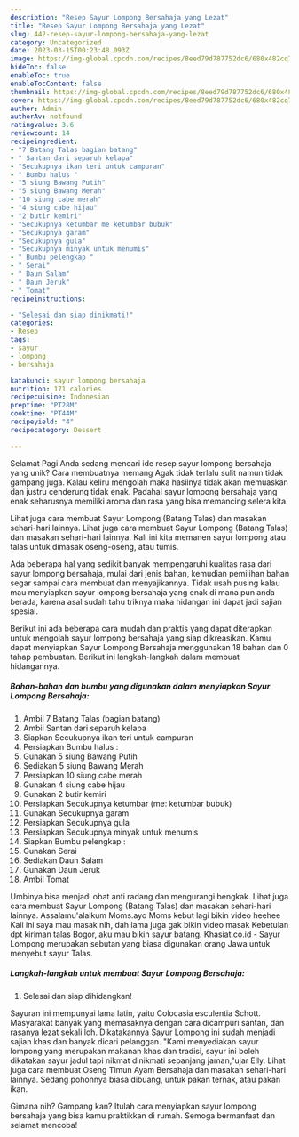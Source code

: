 ```yaml
---
description: "Resep Sayur Lompong Bersahaja yang Lezat"
title: "Resep Sayur Lompong Bersahaja yang Lezat"
slug: 442-resep-sayur-lompong-bersahaja-yang-lezat
category: Uncategorized
date: 2023-03-15T00:23:48.093Z
image: https://img-global.cpcdn.com/recipes/8eed79d787752dc6/680x482cq70/sayur-lompong-bersahaja-foto-resep-utama.jpg
hideToc: false
enableToc: true
enableTocContent: false
thumbnail: https://img-global.cpcdn.com/recipes/8eed79d787752dc6/680x482cq70/sayur-lompong-bersahaja-foto-resep-utama.jpg
cover: https://img-global.cpcdn.com/recipes/8eed79d787752dc6/680x482cq70/sayur-lompong-bersahaja-foto-resep-utama.jpg
author: Admin
authorAv: notfound
ratingvalue: 3.6
reviewcount: 14
recipeingredient:
- "7 Batang Talas bagian batang"
- " Santan dari separuh kelapa"
- "Secukupnya ikan teri untuk campuran"
- " Bumbu halus "
- "5 siung Bawang Putih"
- "5 siung Bawang Merah"
- "10 siung cabe merah"
- "4 siung cabe hijau"
- "2 butir kemiri"
- "Secukupnya ketumbar me ketumbar bubuk"
- "Secukupnya garam"
- "Secukupnya gula"
- "Secukupnya minyak untuk menumis"
- " Bumbu pelengkap "
- " Serai"
- " Daun Salam"
- " Daun Jeruk"
- " Tomat"
recipeinstructions:

- "Selesai dan siap dinikmati!"
categories:
- Resep
tags:
- sayur
- lompong
- bersahaja

katakunci: sayur lompong bersahaja 
nutrition: 171 calories
recipecuisine: Indonesian
preptime: "PT28M"
cooktime: "PT44M"
recipeyield: "4"
recipecategory: Dessert

---
```



Selamat Pagi Anda sedang mencari ide resep sayur lompong bersahaja yang unik? Cara membuatnya memang Agak tidak terlalu sulit namun tidak gampang juga. Kalau keliru mengolah maka hasilnya tidak akan memuaskan dan justru cenderung tidak enak. Padahal sayur lompong bersahaja yang enak seharusnya memiliki aroma dan rasa yang bisa memancing selera kita.


Lihat juga cara membuat Sayur Lompong (Batang Talas) dan masakan sehari-hari lainnya. Lihat juga cara membuat Sayur Lompong (Batang Talas) dan masakan sehari-hari lainnya. Kali ini kita memanen sayur lompong atau talas untuk dimasak oseng-oseng, atau tumis.

Ada beberapa hal yang sedikit banyak mempengaruhi kualitas rasa dari sayur lompong bersahaja, mulai dari jenis bahan, kemudian pemilihan bahan segar sampai cara membuat dan menyajikannya. Tidak usah pusing kalau mau menyiapkan sayur lompong bersahaja yang enak di mana pun anda berada, karena asal sudah tahu triknya maka hidangan ini dapat jadi sajian spesial.


Berikut ini ada beberapa cara mudah dan praktis yang dapat diterapkan untuk mengolah sayur lompong bersahaja yang siap dikreasikan. Kamu dapat menyiapkan Sayur Lompong Bersahaja menggunakan 18 bahan dan 0 tahap pembuatan. Berikut ini langkah-langkah dalam membuat hidangannya.

<!--inarticleads1-->

##### Bahan-bahan dan bumbu yang digunakan dalam menyiapkan Sayur Lompong Bersahaja:

1. Ambil 7 Batang Talas (bagian batang)
1. Ambil  Santan dari separuh kelapa
1. Siapkan Secukupnya ikan teri untuk campuran
1. Persiapkan  Bumbu halus :
1. Gunakan 5 siung Bawang Putih
1. Sediakan 5 siung Bawang Merah
1. Persiapkan 10 siung cabe merah
1. Gunakan 4 siung cabe hijau
1. Gunakan 2 butir kemiri
1. Persiapkan Secukupnya ketumbar (me: ketumbar bubuk)
1. Gunakan Secukupnya garam
1. Persiapkan Secukupnya gula
1. Persiapkan Secukupnya minyak untuk menumis
1. Siapkan  Bumbu pelengkap :
1. Gunakan  Serai
1. Sediakan  Daun Salam
1. Gunakan  Daun Jeruk
1. Ambil  Tomat


Umbinya bisa menjadi obat anti radang dan mengurangi bengkak. Lihat juga cara membuat Sayur Lompong (Batang Talas) dan masakan sehari-hari lainnya. Assalamu&#39;alaikum Moms.ayo Moms kebut lagi bikin video heehee Kali ini saya mau masak nih, dah lama juga gak bikin video masak Kebetulan dpt kiriman talas Bogor, aku mau bikin sayur batang. Khasiat.co.id - Sayur Lompong merupakan sebutan yang biasa digunakan orang Jawa untuk menyebut sayur Talas. 

<!--inarticleads2-->

##### Langkah-langkah untuk membuat Sayur Lompong Bersahaja:


1. Selesai dan siap dihidangkan!

Sayuran ini mempunyai lama latin, yaitu Colocasia esculentia Schott. Masyarakat banyak yang memasaknya dengan cara dicampuri santan, dan rasanya lezat sekali loh. Dikatakannya Sayur Lompong ini sudah menjadi sajian khas dan banyak dicari pelanggan. &#34;Kami menyediakan sayur lompong yang merupakan makanan khas dan tradisi, sayur ini boleh dikatakan sayur jadul tapi nikmat dinikmati sepanjang jaman,&#34;ujar Elly. Lihat juga cara membuat Oseng Timun Ayam Bersahaja dan masakan sehari-hari lainnya. Sedang pohonnya biasa dibuang, untuk pakan ternak, atau pakan ikan. 

Gimana nih? Gampang kan? Itulah cara menyiapkan sayur lompong bersahaja yang bisa kamu praktikkan di rumah. Semoga bermanfaat dan selamat mencoba!
